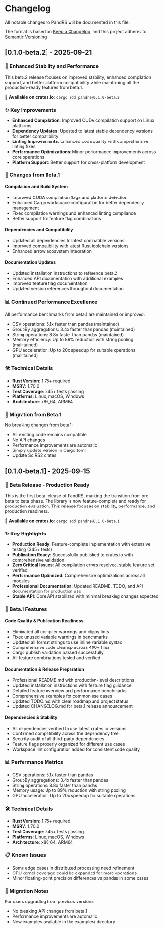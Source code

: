 # Changelog

All notable changes to PandRS will be documented in this file.

The format is based on [Keep a Changelog](https://keepachangelog.com/en/1.0.0/),
and this project adheres to [Semantic Versioning](https://semver.org/spec/v2.0.0.html).

## [0.1.0-beta.2] - 2025-09-21

### 🔧 Enhanced Stability and Performance

This beta.2 release focuses on improved stability, enhanced compilation support, and better platform compatibility while maintaining all the production-ready features from beta.1.

**🚀 Available on crates.io**: `cargo add pandrs@0.1.0-beta.2`

### ✨ Key Improvements

- **Enhanced Compilation**: Improved CUDA compilation support on Linux platforms
- **Dependency Updates**: Updated to latest stable dependency versions for better compatibility
- **Linting Improvements**: Enhanced code quality with comprehensive linting fixes
- **Performance Optimizations**: Minor performance improvements across core operations
- **Platform Support**: Better support for cross-platform development

### 🔧 Changes from Beta.1

#### Compilation and Build System
- Improved CUDA compilation flags and platform detection
- Enhanced Cargo workspace configuration for better dependency management
- Fixed compilation warnings and enhanced linting compliance
- Better support for feature flag combinations

#### Dependencies and Compatibility
- Updated all dependencies to latest compatible versions
- Improved compatibility with latest Rust toolchain versions
- Enhanced arrow ecosystem integration

#### Documentation Updates
- Updated installation instructions to reference beta.2
- Enhanced API documentation with additional examples
- Improved feature flag documentation
- Updated version references throughout documentation

### 📊 Continued Performance Excellence

All performance benchmarks from beta.1 are maintained or improved:
- CSV operations: 5.1x faster than pandas (maintained)
- GroupBy aggregations: 3.4x faster than pandas (maintained)
- String operations: 8.8x faster than pandas (maintained)
- Memory efficiency: Up to 89% reduction with string pooling (maintained)
- GPU acceleration: Up to 20x speedup for suitable operations (maintained)

### 🛠️ Technical Details

- **Rust Version**: 1.75+ required
- **MSRV**: 1.70.0
- **Test Coverage**: 345+ tests passing
- **Platforms**: Linux, macOS, Windows
- **Architecture**: x86_64, ARM64

### 🚀 Migration from Beta.1

No breaking changes from beta.1:
- All existing code remains compatible
- No API changes
- Performance improvements are automatic
- Simply update version in Cargo.toml
- Update SciRS2 crates

## [0.1.0-beta.1] - 2025-09-15

### 🎯 Beta Release - Production Ready

This is the first beta release of PandRS, marking the transition from pre-beta to beta phase. The library is now feature-complete and ready for production evaluation. This release focuses on stability, performance, and production readiness.

**🚀 Available on crates.io**: `cargo add pandrs@0.1.0-beta.1`

### ✨ Key Highlights

- **Production Ready**: Feature-complete implementation with extensive testing (345+ tests)
- **Publication Ready**: Successfully published to crates.io with comprehensive validation
- **Zero Critical Issues**: All compilation errors resolved, stable feature set verified
- **Performance Optimized**: Comprehensive optimizations across all modules
- **Professional Documentation**: Updated README, TODO, and API documentation for production use
- **Stable API**: Core API stabilized with minimal breaking changes expected

### 🔧 Beta.1 Features

#### Code Quality & Publication Readiness
- Eliminated all compiler warnings and clippy lints
- Fixed unused variable warnings in benchmarks
- Updated all format strings to use inline variable syntax
- Comprehensive code cleanup across 400+ files
- Cargo publish validation passed successfully
- All feature combinations tested and verified

#### Documentation & Release Preparation
- Professional README.md with production-level descriptions
- Updated installation instructions with feature flag guidance
- Detailed feature overview and performance benchmarks
- Comprehensive examples for common use cases
- Updated TODO.md with clear roadmap and project status
- Updated CHANGELOG.md for beta.1 release announcement

#### Dependencies & Stability
- All dependencies verified to use latest crates.io versions
- Confirmed compatibility across the dependency tree
- Security audit of all third-party dependencies
- Feature flags properly organized for different use cases
- Workspace lint configuration added for consistent code quality

### 📊 Performance Metrics

- CSV operations: 5.1x faster than pandas
- GroupBy aggregations: 3.4x faster than pandas
- String operations: 8.8x faster than pandas
- Memory usage: Up to 89% reduction with string pooling
- GPU acceleration: Up to 20x speedup for suitable operations

### 🛠️ Technical Details

- **Rust Version**: 1.75+ required
- **MSRV**: 1.70.0
- **Test Coverage**: 345+ tests passing
- **Platforms**: Linux, macOS, Windows
- **Architecture**: x86_64, ARM64

### 📋 Known Issues

- Some edge cases in distributed processing need refinement
- GPU kernel coverage could be expanded for more operations
- Minor floating-point precision differences vs pandas in some cases

### 🚀 Migration Notes

For users upgrading from previous versions:
- No breaking API changes from beta.1
- Performance improvements are automatic
- New examples available in the examples/ directory